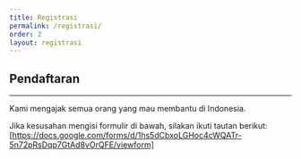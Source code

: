 ```yaml
---
title: Registrasi
permalink: /registrasi/
order: 2
layout: registrasi
---
```


## Pendaftaran
- - -

Kami mengajak semua orang yang mau membantu di Indonesia.

Jika kesusahan mengisi formulir di bawah, silakan ikuti tautan berikut: [https://docs.google.com/forms/d/1hs5dCbxoLGHoc4cWQATr-5n72pRsDqp7GtAd8vOrQFE/viewform]
